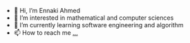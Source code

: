 - 👋 Hi, I’m Ennaki Ahmed
- 👀 I’m interested in mathematical and computer sciences
- 🌱 I’m currently learning software engineering and algorithm
- 📫 How to reach me [...](https://www.linkedin.com/in/ahmed-ennaki-917502161/)


<!---
ahennaki/ahennaki is a ✨ special ✨ repository because its `README.md` (this file) appears on your GitHub profile.
You can click the Preview link to take a look at your changes.
--->
